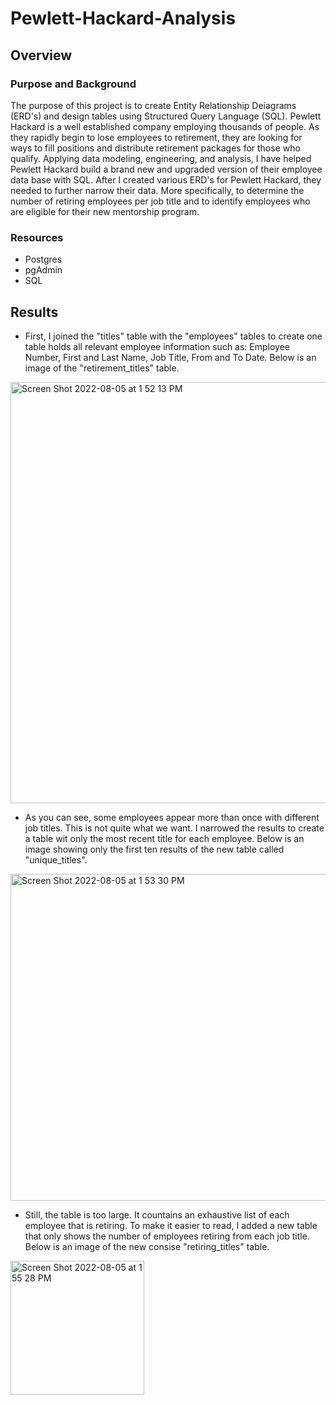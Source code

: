 # Pewlett-Hackard-Analysis
## Overview
### Purpose and Background
The purpose of this project is to create Entity Relationship Deiagrams (ERD's) and design tables using Structured Query Language (SQL). Pewlett Hackard is a well established company employing thousands of people. As they rapidly begin to lose employees to retirement, they are looking for ways to fill positions and distribute retirement packages for those who qualify. Applying data modeling, engineering, and analysis, I have helped Pewlett Hackard build a brand new and upgraded version of their employee data base with SQL. After I created various ERD's for Pewlett Hackard, they needed to further narrow their data. More specifically, to determine the number of retiring employees per job title and to identify employees who are eligible for their new mentorship program. 
### Resources 
- Postgres
- pgAdmin
- SQL
## Results
 - First, I joined the "titles" table with the "employees" tables to create one table holds all relevant employee information such as: Employee Number, First and Last Name, Job Title, From and To Date. Below is an image of the "retirement_titles" table. 

<img width="674" alt="Screen Shot 2022-08-05 at 1 52 13 PM" src="https://user-images.githubusercontent.com/107595127/183160828-84e9fe61-1dfa-41e0-b66f-1fb3be6d0307.png">

- As you can see, some employees appear more than once with different job titles. This is not quite what we want. I narrowed the results to create a table wit only the most recent title for each employee. Below is an image showing only the first ten results of the new table called "unique_titles".

<img width="523" alt="Screen Shot 2022-08-05 at 1 53 30 PM" src="https://user-images.githubusercontent.com/107595127/183160967-1af8da5e-be82-4408-90de-8b74f9377aeb.png">

- Still, the table is too large. It countains an exhaustive list of each employee that is retiring. To make it easier to read, I added a new table that only shows the number of employees retiring from each job title. Below is an image of the new consise "retiring_titles" table. 

<img width="214" alt="Screen Shot 2022-08-05 at 1 55 28 PM" src="https://user-images.githubusercontent.com/107595127/183161785-031e2144-9bfb-4a6d-b8ee-09729f2c8237.png">
